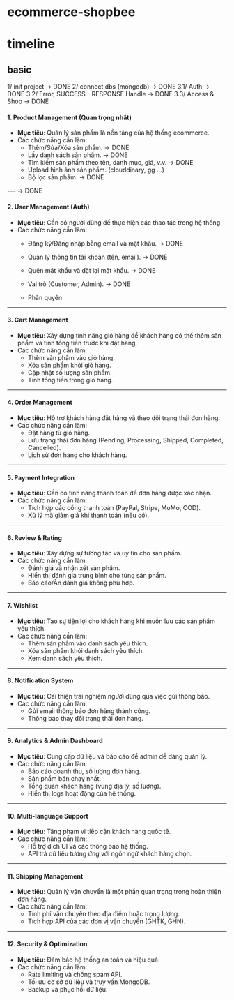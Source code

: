 # ecommerce-shopbee

# timeline


## basic
1/ init project -> DONE
2/ connect dbs (mongodb) -> DONE
3.1/ Auth -> DONE
3.2/ Error, SUCCESS - RESPONSE Handle -> DONE
3.3/ Access & Shop -> DONE

#### **1. Product Management (Quan trọng nhất)**
- **Mục tiêu**: Quản lý sản phẩm là nền tảng của hệ thống ecommerce.
- Các chức năng cần làm:
  - Thêm/Sửa/Xóa sản phẩm.  -> DONE
  - Lấy danh sách sản phẩm. -> DONE
  - Tìm kiếm sản phẩm theo tên, danh mục, giá, v.v. -> DONE
  - Upload hình ảnh sản phẩm. (clouddinary, gg ...)
  - Bộ lọc sản phẩm. -> DONE

--- -> DONE 

#### **2. User Management (Auth)**
- **Mục tiêu**: Cần có người dùng để thực hiện các thao tác trong hệ thống.
- Các chức năng cần làm:
  - Đăng ký/Đăng nhập bằng email và mật khẩu. -> DONE
  - Quản lý thông tin tài khoản (tên, email). -> DONE
  - Quên mật khẩu và đặt lại mật khẩu. -> DONE
  - Vai trò (Customer, Admin). -> DONE

  - Phân quyền 
---

#### **3. Cart Management**
- **Mục tiêu**: Xây dựng tính năng giỏ hàng để khách hàng có thể thêm sản phẩm và tính tổng tiền trước khi đặt hàng.
- Các chức năng cần làm:
  - Thêm sản phẩm vào giỏ hàng.
  - Xóa sản phẩm khỏi giỏ hàng.
  - Cập nhật số lượng sản phẩm.
  - Tính tổng tiền trong giỏ hàng.

---

#### **4. Order Management**
- **Mục tiêu**: Hỗ trợ khách hàng đặt hàng và theo dõi trạng thái đơn hàng.
- Các chức năng cần làm:
  - Đặt hàng từ giỏ hàng.
  - Lưu trạng thái đơn hàng (Pending, Processing, Shipped, Completed, Cancelled).
  - Lịch sử đơn hàng cho khách hàng.

---

#### **5. Payment Integration**
- **Mục tiêu**: Cần có tính năng thanh toán để đơn hàng được xác nhận.
- Các chức năng cần làm:
  - Tích hợp các cổng thanh toán (PayPal, Stripe, MoMo, COD).
  - Xử lý mã giảm giá khi thanh toán (nếu có).

---

#### **6. Review & Rating**
- **Mục tiêu**: Xây dựng sự tương tác và uy tín cho sản phẩm.
- Các chức năng cần làm:
  - Đánh giá và nhận xét sản phẩm.
  - Hiển thị đánh giá trung bình cho từng sản phẩm.
  - Báo cáo/Ẩn đánh giá không phù hợp.

---

#### **7. Wishlist**
- **Mục tiêu**: Tạo sự tiện lợi cho khách hàng khi muốn lưu các sản phẩm yêu thích.
- Các chức năng cần làm:
  - Thêm sản phẩm vào danh sách yêu thích.
  - Xóa sản phẩm khỏi danh sách yêu thích.
  - Xem danh sách yêu thích.

---

#### **8. Notification System**
- **Mục tiêu**: Cải thiện trải nghiệm người dùng qua việc gửi thông báo.
- Các chức năng cần làm:
  - Gửi email thông báo đơn hàng thành công.
  - Thông báo thay đổi trạng thái đơn hàng.

---

#### **9. Analytics & Admin Dashboard**
- **Mục tiêu**: Cung cấp dữ liệu và báo cáo để admin dễ dàng quản lý.
- Các chức năng cần làm:
  - Báo cáo doanh thu, số lượng đơn hàng.
  - Sản phẩm bán chạy nhất.
  - Tổng quan khách hàng (vùng địa lý, số lượng).
  - Hiển thị logs hoạt động của hệ thống.

---

#### **10. Multi-language Support**
- **Mục tiêu**: Tăng phạm vi tiếp cận khách hàng quốc tế.
- Các chức năng cần làm:
  - Hỗ trợ dịch UI và các thông báo hệ thống.
  - API trả dữ liệu tương ứng với ngôn ngữ khách hàng chọn.

---

#### **11. Shipping Management**
- **Mục tiêu**: Quản lý vận chuyển là một phần quan trọng trong hoàn thiện đơn hàng.
- Các chức năng cần làm:
  - Tính phí vận chuyển theo địa điểm hoặc trọng lượng.
  - Tích hợp API của các đơn vị vận chuyển (GHTK, GHN).

---

#### **12. Security & Optimization**
- **Mục tiêu**: Đảm bảo hệ thống an toàn và hiệu quả.
- Các chức năng cần làm:
  - Rate limiting và chống spam API.
  - Tối ưu cơ sở dữ liệu và truy vấn MongoDB.
  - Backup và phục hồi dữ liệu.
